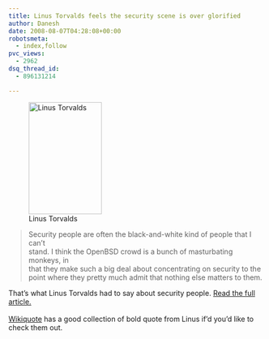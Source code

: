 ```yaml
---
title: Linus Torvalds feels the security scene is over glorified
author: Danesh
date: 2008-08-07T04:28:08+00:00
robotsmeta:
  - index,follow
pvc_views:
  - 2962
dsq_thread_id:
  - 896131214

---
```

<figure id="attachment_752" aria-describedby="caption-attachment-752" style="width: 144px" class="wp-caption alignleft"><img loading="lazy" class="size-full wp-image-752" title="Linus_Torvalds" src="/wp-content/uploads/2008/08/144px-linus_torvalds.jpeg" alt="Linus Torvalds" width="144" height="221" /><figcaption id="caption-attachment-752" class="wp-caption-text">Linus Torvalds</figcaption></figure>

> Security people are often the black-and-white kind of people that I can&#8217;t  
> stand. I think the OpenBSD crowd is a bunch of masturbating monkeys, in  
> that they make such a big deal about concentrating on security to the  
> point where they pretty much admit that nothing else matters to them.

That&#8217;s what Linus Torvalds had to say about security people. [Read the full article.][1]  
[  
Wikiquote][2] has a good collection of bold quote from Linus if&#8217;d you&#8217;d like to check them out.

 [1]: http://article.gmane.org/gmane.linux.kernel/706950
 [2]: http://en.wikiquote.org/wiki/Linus_Torvalds